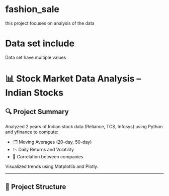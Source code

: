 # fashion_sale
this project focuses on analysis of the data

# Data set include
Data set have multiple values
# 📊 Stock Market Data Analysis – Indian Stocks

## 🔍 Project Summary

Analyzed 2 years of Indian stock data (Reliance, TCS, Infosys) using Python and yfinance to compute:
- 🗂️ Moving Averages (20-day, 50-day)
- 📉 Daily Returns and Volatility
- 🔗 Correlation between companies

Visualized trends using Matplotlib and Plotly.

---

## 📁 Project Structure

